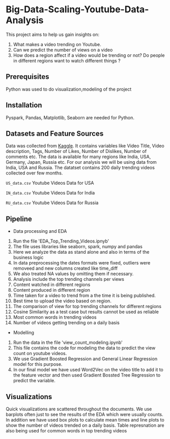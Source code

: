 # Big-Data-Scaling-Youtube-Data-Analysis

 This project aims to help us gain insights on:
 1. What makes a video trending on Youtube.
 2. Can we predict the number of views on a video
 3. How does a region affect if a video would be trending or not? Do people in different regions want to watch different things ?

## Prerequisites

  Python was used to do visualization,modeling of the project

## Installation

  Pyspark, Pandas, Matplotlib, Seaborn are needed for Python. 

## Datasets and Feature Sources

  Data was collected from [Kaggle](https://www.kaggle.com/jyotmakadiya/top-trending-videos-youtube-2021). It contains variables like Video Title, Video description, Tags, Number   of Likes, Number of Dislikes, Number of comments etc. The data is available for many regions like India, USA, Germany, Japan, Russia etc. For our analysis we will be using   data from India, USA and Russia. The datatset contains 200 daily trending videos collected over few months.

  `US_data.csv` Youtube Videos Data for USA

  `IN_data.csv` Youtube Videos Data for India 

  `RU_data.csv` Youtube Videos Data for Russia 


## Pipeline

* Data processing and EDA
1. Run the file 'EDA_Top_Trending_Videos.ipnyb'
2. The file uses libraries like seaborn, spark, numpy and pandas
3. Here we analyze the data as stand alone and also in terms of the business logic
4. In data preprocessing the dates formats were fixed, outliers were removeed and new columns created like time_diff
5. We also treated NA values by omitting them if necessary.
6. Analysis include the top trending channels per views
7. Content watched in different regions
8. Content produced in different region
9. Time taken for a video to trend from a the time it is being published.
10. Best time to upload the video based on region.
11. The comparison of view for top trending channels for different regions
12. Cosine Similarity as a test case but results cannot be used as reliable
13. Most common words in trending videos
14. Number of videos getting trending on a daily basis




* Modelling 

1. Run the data in the file 'view_count_modeling.ipynb'
2. This file contains the code for modeling the data to predict the view count on youtube videos.
3. We use Gradient Boosted Regression and General Linear Regression model for this purpose.
4. In our final model we have used Word2Vec on the video title to add it to the feature vector and then used Gradient Bossted Tree Regression to predict the variable.
 

## Visualizations

Quick visualizations are scattered throughout the documents. We use barplots often just to see the results of the EDA which were usually counts. In addition we have used box plots to calculate mean times and line plots to show the number of videos trended on a daily basis. Table represnation are also being used for common words in top trending videos



